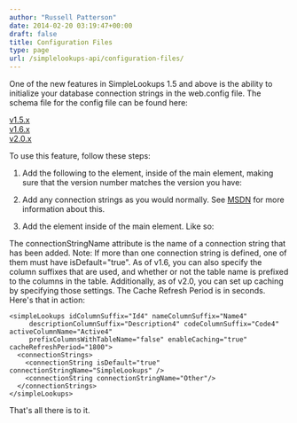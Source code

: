 ```yaml
---
author: "Russell Patterson"
date: 2014-02-20 03:19:47+00:00
draft: false
title: Configuration Files
type: page
url: /simplelookups-api/configuration-files/
---
```

One of the new features in SimpleLookups 1.5 and above is the ability to initialize your database connection strings in the web.config file. The schema file for the config file can be found here:

[v1.5.x](http://simplelookups.com/schemas/1.5/SimpleLookups.xsd)  
[v1.6.x](http://simplelookups.com/schemas/1.6/SimpleLookups.xsd)  
[v2.0.x](http://simplelookups.com/schemas/2.0/SimpleLookups.xsd)

To use this feature, follow these steps:

1. Add the following to the <configSections> element, inside of the main <configuration> element, making sure that the version number matches the version you have:
 

    
    <configSections>
      <section name="simpleLookups" type="SimpleLookups.Configuration.SimpleLookupsConfigurationSection, SimpleLookups, Culture=neutral, PublicKeyToken=8f18859ef6ffa5ed"/>
    </configSections>



2. Add any connection strings as you would normally. See [MSDN](http://msdn.microsoft.com/en-us/library/cc716756(v=vs.110).aspx) for more information about this.

3. Add the <simpleLookups> element inside of the main <configuration> element. Like so:
   

    
    <simpleLookups>
      <connectionStrings>
        <connectionString isDefault="true" connectionStringName="SimpleLookups" />
        <connectionString connectionStringName="Other"/>
      </connectionStrings>
    </simpleLookups>



The connectionStringName attribute is the name of a connection string that has been added. Note: If more than one connection string is defined, one of them must have isDefault="true". As of v1.6, you can also specify the column suffixes that are used, and whether or not the table name is prefixed to the columns in the table. Additionally, as of v2.0, you can set up caching by specifying those settings. The Cache Refresh Period is in seconds. Here's that in action:


    
    <simpleLookups idColumnSuffix="Id4" nameColumnSuffix="Name4" 
         descriptionColumnSuffix="Description4" codeColumnSuffix="Code4" activeColumnName="Active4" 
         prefixColumnsWithTableName="false" enableCaching="true" cacheRefreshPeriod="1800">
      <connectionStrings>
        <connectionString isDefault="true" connectionStringName="SimpleLookups" />
        <connectionString connectionStringName="Other"/>
      </connectionStrings>
    </simpleLookups>



That's all there is to it.
